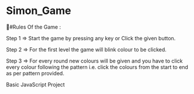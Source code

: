 # Simon_Game
🚩#Rules Of the Game :

Step 1 => Start the game by pressing any key or Click the given button.

Step 2 => For the first level the game will blink colour to be clicked.

Step 3 => For every round new colours will be given and you have to click every colour following the pattern i.e. click the colours from the start to end as per pattern provided.




Basic JavaScript Project
